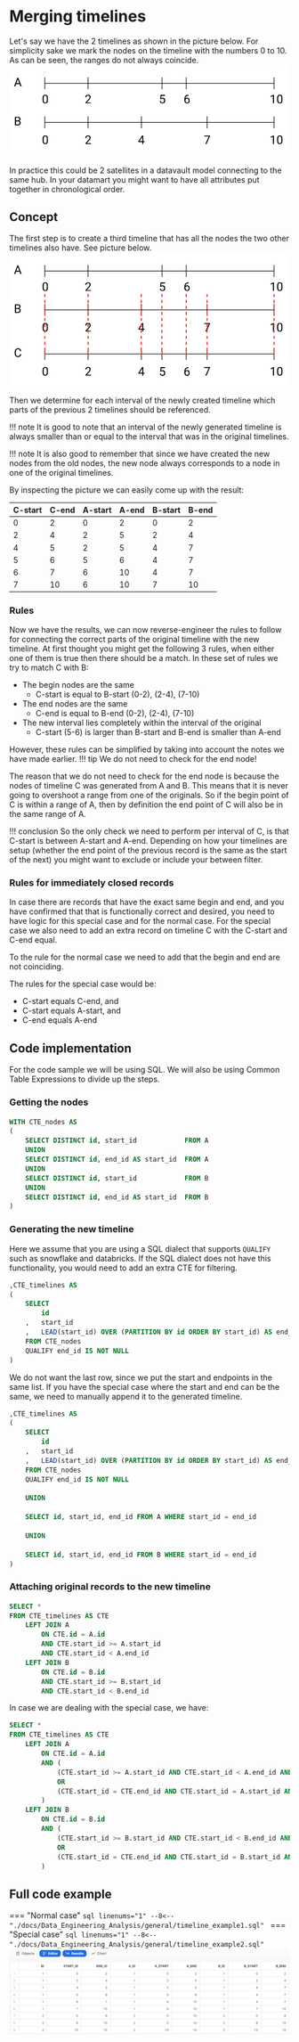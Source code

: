 # Merging timelines
Let's say we have the 2 timelines as shown in the picture below. For simplicity sake we 
mark the nodes on the timeline with the numbers 0 to 10. As can be seen, the
ranges do not always coincide. 
![The 2 timelines that you want to merge](img/Timelines1.svg)

In practice this could be 2 satellites in a datavault model connecting to the same hub.
In your datamart you might want to have all attributes put together in chronological
order. 

## Concept
The first step is to create a third timeline that has all the nodes the two other
timelines also have. See picture below.
![Create a third timeline with all the nodes from the others](img/Timelines2.svg)

Then we determine for each interval of the newly created timeline which
parts of the previous 2 timelines should be referenced.

!!! note 
    It is good to note that an interval of the newly generated timeline is always smaller than
    or equal to the interval that was in the original timelines. 

!!! note
    It is also good to remember that since we 
    have created the new nodes from the old nodes, the new node always corresponds to a node
    in one of the original timelines.

By inspecting the picture we can easily come up with the result:

| C-start | C-end | A-start | A-end | B-start | B-end |
|---------|-------|---------|-------|---------|-------|
| 0       | 2     | 0       | 2     | 0       | 2     |
| 2       | 4     | 2       | 5     | 2       | 4     |
| 4       | 5     | 2       | 5     | 4       | 7     |
| 5       | 6     | 5       | 6     | 4       | 7     |
| 6       | 7     | 6       | 10    | 4       | 7     |
| 7       | 10    | 6       | 10    | 7       | 10    |

### Rules
Now we have the results, we can now reverse-engineer the rules to follow for connecting
the correct parts of the original timeline with the new timeline. At first thought you
might get the following 3 rules, when either one of them is true then there should be a match.
In these set of rules we try to match C with B:

* The begin nodes are the same
    * C-start is equal to B-start (0-2), (2-4), (7-10)
* The end nodes are the same
    * C-end is equal to B-end (0-2), (2-4), (7-10)
* The new interval lies completely within the interval of the original
    * C-start (5-6) is larger than B-start and B-end is smaller than A-end 

However, these rules can be simplified by taking into account the notes we have made earlier.
!!! tip
    We do not need to check for the end node!

The reason that we do not need to check for the end node is because the nodes of timeline
C was generated from A and B. This means that it is never going to overshoot
a range from one of the originals. So if the begin point of C is within a range of A,
then by definition the end point of C will also be in the same range of A. 

!!! conclusion
    So the only check we need to perform per interval of C, is that C-start is 
    between A-start and A-end. Depending on how your timelines are setup (whether the end point of 
    the previous record is the same as the start of the next) you might want to 
    exclude or include your between filter.

### Rules for immediately closed records
In case there are records that have the exact same begin and end, and you have 
confirmed that that is functionally correct and desired, you need to have logic for
this special case and for the normal case. For the special case we also need to add
an extra record on timeline C with the C-start and C-end equal.

To the rule for the normal case we need to add that the begin and end are not coinciding.

The rules for the special case would be:

* C-start equals C-end, and
* C-start equals A-start, and
* C-end equals A-end

## Code implementation
For the code sample we will be using SQL. We will also be using Common Table Expressions
to divide up the steps.

### Getting the nodes
```sql linenums="1"
WITH CTE_nodes AS
(
    SELECT DISTINCT id, start_id            FROM A     
    UNION        
    SELECT DISTINCT id, end_id AS start_id  FROM A    
    UNION
    SELECT DISTINCT id, start_id            FROM B     
    UNION        
    SELECT DISTINCT id, end_id AS start_id  FROM B
)
```

### Generating the new timeline
Here we assume that you are using a SQL dialect that supports `QUALIFY` such as snowflake and databricks.
If the SQL dialect does not have this functionality, you would need to add an extra
CTE for filtering.

```sql linenums="1"
,CTE_timelines AS
(
    SELECT 
        id
    ,   start_id
    ,   LEAD(start_id) OVER (PARTITION BY id ORDER BY start_id) AS end_id
    FROM CTE_nodes
    QUALIFY end_id IS NOT NULL
)
```
We do not want the last row, since we put the start and endpoints in the same list.
If you have the special case where the start and end can be the same, we need to manually
append it to the generated timeline.

```sql linenums="1" title="special case"
,CTE_timelines AS
(
    SELECT 
        id
    ,   start_id
    ,   LEAD(start_id) OVER (PARTITION BY id ORDER BY start_id) AS end_id
    FROM CTE_nodes
    QUALIFY end_id IS NOT NULL
    
    UNION
    
    SELECT id, start_id, end_id FROM A WHERE start_id = end_id
    
    UNION
    
    SELECT id, start_id, end_id FROM B WHERE start_id = end_id
)
```

### Attaching original records to the new timeline
```sql linenums="1"
SELECT *
FROM CTE_timelines AS CTE
    LEFT JOIN A
        ON CTE.id = A.id
        AND CTE.start_id >= A.start_id
        AND CTE.start_id < A.end_id
    LEFT JOIN B
        ON CTE.id = B.id
        AND CTE.start_id >= B.start_id
        AND CTE.start_id < B.end_id
```

In case we are dealing with the special case, we have:

```sql linenums="1" title="Special case"
SELECT *
FROM CTE_timelines AS CTE
    LEFT JOIN A
        ON CTE.id = A.id
        AND (
            (CTE.start_id >= A.start_id AND CTE.start_id < A.end_id AND CTE.start_id <> CTE.end_id AND A.start_id <> A.end_id)
            OR
            (CTE.start_id = CTE.end_id AND CTE.start_id = A.start_id AND CTE.end_id = A.end_id)
        )
    LEFT JOIN B
        ON CTE.id = B.id
        AND (
            (CTE.start_id >= B.start_id AND CTE.start_id < B.end_id AND CTE.start_id <> CTE.end_id AND B.start_id <> B.end_id)
            OR
            (CTE.start_id = CTE.end_id AND CTE.start_id = B.start_id AND CTE.end_id = B.end_id)
        )
```

## Full code example
=== "Normal case"
    ```sql linenums="1"
    --8<-- "./docs/Data_Engineering_Analysis/general/timeline_example1.sql"
    ```
=== "Special case"
    ```sql linenums="1"
    --8<-- "./docs/Data_Engineering_Analysis/general/timeline_example2.sql"
    ```
    ![Query result for the special case example](img/timeline_example2.png)